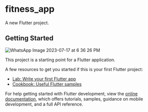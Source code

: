 # fitness_app

A new Flutter project.

## Getting Started
![WhatsApp Image 2023-07-17 at 6 36 26 PM](https://github.com/fazlerabbe/fitness_app-with-api-/assets/58098907/3b91fdc5-affc-4102-bc57-e09a7cf0e18c)


This project is a starting point for a Flutter application.

A few resources to get you started if this is your first Flutter project:

- [Lab: Write your first Flutter app](https://docs.flutter.dev/get-started/codelab)
- [Cookbook: Useful Flutter samples](https://docs.flutter.dev/cookbook)

For help getting started with Flutter development, view the
[online documentation](https://docs.flutter.dev/), which offers tutorials,
samples, guidance on mobile development, and a full API reference.
